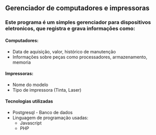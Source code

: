 ## Gerenciador de computadores e impressoras
### Este programa é um simples gerenciador para dispositivos eletronicos, que registra e grava informações como:

#### Computadores:
* Data de aquisição, valor, histórico de manutenção 
* Informações sobre peças como processadores, armazenamento, memoria

#### Impressoras:
* Nome do modelo
* Tipo de impressora (Tinta, Laser)


#### Tecnologias utilizadas
* Postgresql - Banco de dados
* Linguagem de programação usadas:
    * Javascript
    * PHP
    
